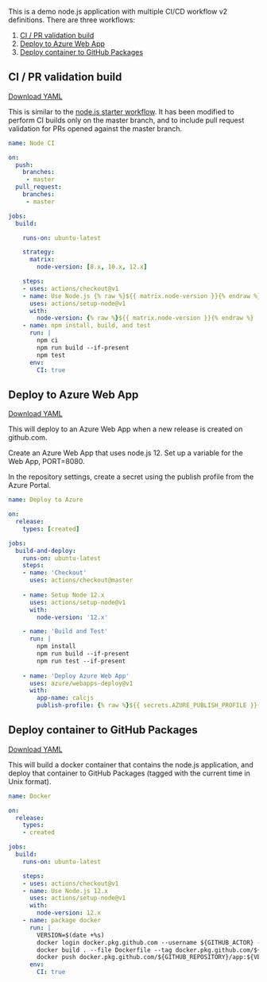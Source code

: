 This is a demo node.js application with multiple CI/CD workflow v2
definitions.  There are three workflows:

1. [CI / PR validation build](#ci--pr-validation-build)
2. [Deploy to Azure Web App](#deploy-to-azure-web-app)
3. [Deploy container to GitHub Packages](#deploy-container-to-github-packages)

## CI / PR validation build

[Download YAML](ci.yml)

This is similar to the [node.js starter workflow](https://github.com/actions/starter-workflows/blob/master/ci/node.js.yml).  It has been modified to perform CI builds only on the master branch, and to include pull request validation for PRs opened against the master branch.

```yaml
name: Node CI

on:
  push:
    branches:
     - master
  pull_request:
    branches:
     - master

jobs:
  build:

    runs-on: ubuntu-latest

    strategy:
      matrix:
        node-version: [8.x, 10.x, 12.x]

    steps:
    - uses: actions/checkout@v1
    - name: Use Node.js {% raw %}${{ matrix.node-version }}{% endraw %}
      uses: actions/setup-node@v1
      with:
        node-version: {% raw %}${{ matrix.node-version }}{% endraw %}
    - name: npm install, build, and test
      run: |
        npm ci
        npm run build --if-present
        npm test
      env:
        CI: true
```

## Deploy to Azure Web App

[Download YAML](azure-deploy.yml)

This will deploy to an Azure Web App when a new release is created on
github.com.

Create an Azure Web App that uses node.js 12.  Set up a variable for the
Web App, PORT=8080.

In the repository settings, create a secret using the publish profile
from the Azure Portal.

```yaml
name: Deploy to Azure

on:
  release:
    types: [created]

jobs:
  build-and-deploy:
    runs-on: ubuntu-latest
    steps:
    - name: 'Checkout' 
      uses: actions/checkout@master
    
    - name: Setup Node 12.x
      uses: actions/setup-node@v1
      with:
        node-version: '12.x'

    - name: 'Build and Test'
      run: |
        npm install
        npm run build --if-present
        npm run test --if-present
       
    - name: 'Deploy Azure Web App'
      uses: azure/webapps-deploy@v1
      with: 
        app-name: calcjs
        publish-profile: {% raw %}${{ secrets.AZURE_PUBLISH_PROFILE }}{% endraw %}
```

## Deploy container to GitHub Packages

[Download YAML](gpr.yml)

This will build a docker container that contains the node.js application,
and deploy that container to GitHub Packages (tagged with the current
time in Unix format).

```yaml
name: Docker

on:
  release:
    types:
    - created

jobs:
  build:
    runs-on: ubuntu-latest

    steps:
    - uses: actions/checkout@v1
    - name: Use Node.js 12.x
      uses: actions/setup-node@v1
      with:
        node-version: 12.x
    - name: package docker
      run: |
        VERSION=$(date +%s)
        docker login docker.pkg.github.com --username ${GITHUB_ACTOR} --password {% raw %}${{ secrets.GITHUB_TOKEN }}{% endraw %}
        docker build . --file Dockerfile --tag docker.pkg.github.com/${GITHUB_REPOSITORY}/app:${VERSION}
        docker push docker.pkg.github.com/${GITHUB_REPOSITORY}/app:${VERSION}
      env:
        CI: true
```
